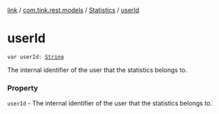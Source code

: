 [link](../../index.md) / [com.tink.rest.models](../index.md) / [Statistics](index.md) / [userId](./user-id.md)

# userId

`var userId: `[`String`](https://kotlinlang.org/api/latest/jvm/stdlib/kotlin/-string/index.html)

The internal identifier of the user that the statistics belongs to.

### Property

`userId` - The internal identifier of the user that the statistics belongs to.